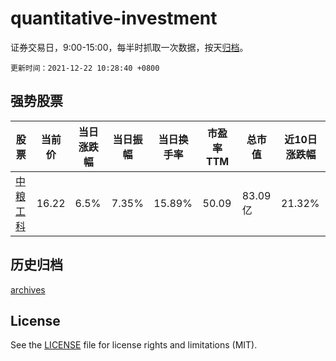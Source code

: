 # quantitative-investment

证券交易日，9:00-15:00，每半时抓取一次数据，按天[归档](archives)。

`更新时间：2021-12-22 10:28:40 +0800`

## 强势股票

|股票|当前价|当日涨跌幅|当日振幅|当日换手率|市盈率TTM|总市值|近10日涨跌幅|
|----|----|----|----|----|----|----|----|
|[中粮工科](https://xueqiu.com/S/SZ301058)|16.22|6.5%|7.35%|15.89%|50.09|83.09亿|21.32%|

## 历史归档

[archives](archives)

## License

See the [LICENSE](LICENSE) file for license rights and limitations (MIT).